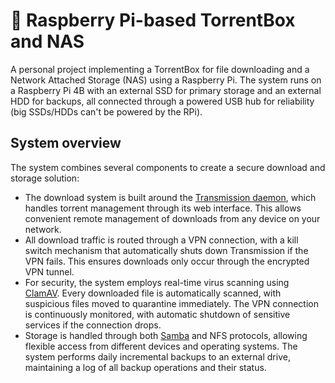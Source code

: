 # 🍓 Raspberry Pi-based TorrentBox and NAS
A personal project implementing a TorrentBox for file downloading and a Network Attached Storage (NAS) using a Raspberry Pi. The system runs on a Raspberry Pi 4B with an external SSD for primary storage and an external HDD for backups, all connected through a powered USB hub for reliability (big SSDs/HDDs can't be powered by the RPi).

## System overview
The system combines several components to create a secure download and storage solution:
- The download system is built around the [Transmission daemon](https://transmissionbt.com/), which handles torrent management through its web interface. This allows convenient remote management of downloads from any device on your network.
- All download traffic is routed through a VPN connection, with a kill switch mechanism that automatically shuts down Transmission if the VPN fails. This ensures downloads only occur through the encrypted VPN tunnel.
- For security, the system employs real-time virus scanning using [ClamAV](https://www.clamav.net/). Every downloaded file is automatically scanned, with suspicious files moved to quarantine immediately. The VPN connection is continuously monitored, with automatic shutdown of sensitive services if the connection drops.
- Storage is handled through both [Samba](https://www.samba.org/) and NFS protocols, allowing flexible access from different devices and operating systems. The system performs daily incremental backups to an external drive, maintaining a log of all backup operations and their status.
